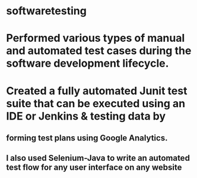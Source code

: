 # softwaretesting

# Performed various types of manual and automated test cases during the software development lifecycle.
# Created a fully automated Junit test suite that can be executed using an IDE or Jenkins & testing data by 
## forming test plans using Google Analytics.
## I also used Selenium-Java to write an automated test flow for any user interface on any website
